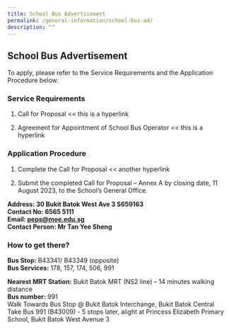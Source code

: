 ```yaml
---
title: School Bus Advertisement
permalink: /general-information/school-bus-ad/
description: ""
---
```

## School Bus Advertisement

To apply, please refer to the Service Requirements and the Application Procedure below.

### Service Requirements

1. Call for Proposal &lt;&lt; this is a hyperlink

2. Agreement for Appointment of School Bus Operator &lt;&lt; this is a hyperlink

### Application Procedure

1. Complete the Call for Proposal &lt;&lt; another hyperlink

2. Submit the completed Call for Proposal – Annex A by closing date, 11 August 2023, to the School’s General Office.

**Address: 30 Bukit Batok West Ave 3 S659163**<br>
**Contact No: 6565 5111**<br>
**Email: peps@moe.edu.sg**<br>
**Contact Person: Mr Tan Yee Sheng**

### How to get there?

**Bus Stop:** B43341/ B43349 (opposite)<br>
**Bus Services:** 178, 157, 174, 506, 991

**Nearest MRT Station:** Bukit Batok MRT (NS2 line) – 14 minutes walking distance<br>
**Bus number:**&nbsp;991&nbsp;<br>
Walk Towards Bus Stop @ Bukit Batok Interchange, Bukit Batok Central <br>
Take Bus 991 (B43009) - 5 stops later, alight at Princess Elizabeth Primary School, Bukit Batok West Avenue 3
